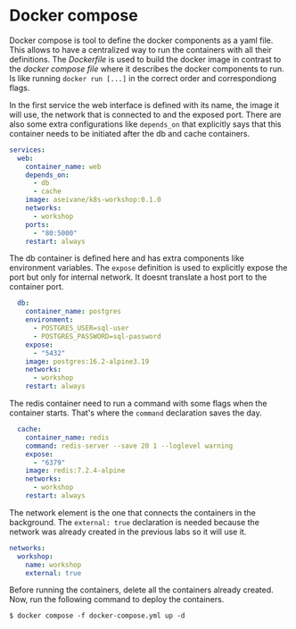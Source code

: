 # Docker compose

Docker compose is tool to define the docker components as a yaml file. This allows to have a centralized way to run the containers with all their definitions. The *Dockerfile* is used to build the docker image in contrast to the *docker compose file* where it describes the docker components to run. Is like running `docker run [...]` in the correct order and correspondiong flags.

In the first service the web interface is defined with its name, the image it will use, the network that is connected to and the exposed port. There are also some extra configurations like `depends_on` that explicitly says that this container needs to be initiated after the db and cache containers.
```yaml
services:
  web:
    container_name: web
    depends_on:
      - db
      - cache
    image: aseivane/k8s-workshop:0.1.0
    networks:
      - workshop
    ports:
      - "80:5000"
    restart: always
```

The db container is defined here and has extra components like environment variables. The `expose` definition is used to explicitly expose the port but only for internal network. It doesnt translate a host port to the container port.

```yaml
  db:
    container_name: postgres
    environment:
      - POSTGRES_USER=sql-user
      - POSTGRES_PASSWORD=sql-password
    expose:
      - "5432"
    image: postgres:16.2-alpine3.19
    networks:
      - workshop
    restart: always
```
The redis container need to run a command with some flags when the container starts. That's where the `command` declaration saves the day.
```yaml
  cache:
    container_name: redis
    command: redis-server --save 20 1 --loglevel warning
    expose:
      - "6379"
    image: redis:7.2.4-alpine
    networks:
      - workshop
    restart: always
```
The network element is the one that connects the containers in the background. The `external: true` declaration is needed because the network was already created in the previous labs so it will use it.
```yaml
networks:
  workshop:
    name: workshop
    external: true
```

Before running the containers, delete all the containers already created. Now, run the following command to deploy the containers.

```console
$ docker compose -f docker-compose.yml up -d  
```